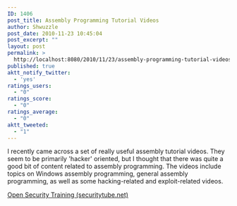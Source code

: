 ```yaml
---
ID: 1406
post_title: Assembly Programming Tutorial Videos
author: Shwuzzle
post_date: 2010-11-23 10:45:04
post_excerpt: ""
layout: post
permalink: >
  http://localhost:8080/2010/11/23/assembly-programming-tutorial-videos/
published: true
aktt_notify_twitter:
  - 'yes'
ratings_users:
  - "0"
ratings_score:
  - "0"
ratings_average:
  - "0"
aktt_tweeted:
  - "1"
---
```

I recently came across a set of really useful assembly tutorial videos. They seem to be primarily 'hacker' oriented, but I thought that there was quite a good bit of content related to assembly programming. The videos include topics on Windows assembly programming, general assembly programming, as well as some hacking-related and exploit-related videos.

<a href="http://tools.securitytube.net/index.php?title=Open_Security_Training">Open Security Training (securitytube.net)</a>